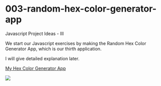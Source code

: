 # 003-random-hex-color-generator-app

Javascript Project Ideas - III

We start our Javascript exercises by making the Random Hex Color Generator App, which is our thirth application.

I will give detailed explanation later.

<a href="https://004-modal-app.netlify.app/" target="_blank">My Hex Color Generator App</a>

<a href="https://www.linkpicture.com/view.php?img=LPic627aaf079fcb71460197926"><img src="https://www.linkpicture.com/q/Screenshot-from-2022-05-09-21-29-18_1.png" type="image"></a>
